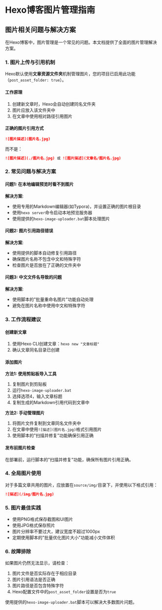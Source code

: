 # Hexo博客图片管理指南

## 图片相关问题与解决方案

在Hexo博客中，图片管理是一个常见的问题。本文档提供了全面的图片管理解决方案。

### 1. 图片上传与引用机制

Hexo默认使用**文章资源文件夹**机制管理图片，您的项目已启用此功能（`post_asset_folder: true`）。

#### 工作原理

1. 创建新文章时，Hexo会自动创建同名文件夹
2. 图片应放入该文件夹中
3. 在文章中使用相对路径引用图片

#### 正确的图片引用方式

```markdown
![图片描述](图片名.jpg)
```

而不是：
```markdown
![图片描述](./图片名.jpg) 或 ![图片描述](文章名/图片名.jpg)
```

### 2. 常见问题与解决方案

#### 问题1: 在本地编辑预览时看不到图片

**解决方案**:
- 使用专用的Markdown编辑器(如Typora)，并设置正确的图片根目录
- 使用`hexo server`命令启动本地预览服务器
- 使用提供的`hexo-image-uploader.bat`脚本处理图片

#### 问题2: 图片引用路径错误

**解决方案**:
- 使用提供的脚本自动修复引用路径
- 确保图片名称不包含中文和特殊字符
- 检查图片是否放在了正确的文件夹中

#### 问题3: 中文文件名导致的问题

**解决方案**:
- 使用脚本的"批量重命名图片"功能自动处理
- 避免在图片名称中使用中文和特殊字符

### 3. 工作流程建议

#### 创建新文章

1. 使用Hexo CLI创建文章：`hexo new "文章标题"`
2. 确认文章同名目录已创建

#### 添加图片

**方法1: 使用剪贴板导入工具**
1. 复制图片到剪贴板
2. 运行`hexo-image-uploader.bat`
3. 选择选项4，输入文章标题
4. 复制生成的Markdown引用代码到文章中

**方法2: 手动管理图片**
1. 将图片文件复制到文章同名文件夹中
2. 在文章中使用`![描述](图片名.jpg)`格式引用图片
3. 使用脚本的"扫描并修复"功能确保引用正确

#### 发布前图片检查

在部署前，运行脚本的"扫描并修复"功能，确保所有图片引用正确。

### 4. 全局图片使用

对于多篇文章共用的图片，应放置在`source/img/`目录下，并使用以下格式引用：

```markdown
![描述](/img/图片名.jpg)
```

### 5. 图片最佳实践

- 使用PNG格式保存截图和UI图片
- 使用JPG格式保存照片
- 图片分辨率不要过大，建议宽度不超过1000px
- 定期使用脚本的"批量优化图片大小"功能减小文件体积

### 6. 故障排除

如果图片仍然无法显示，请检查：

1. 图片文件是否实际存在于相应目录
2. 图片引用语法是否正确
3. 图片路径是否包含特殊字符
4. Hexo配置文件中的`post_asset_folder`设置是否为`true`

使用提供的`hexo-image-uploader.bat`脚本可以解决大多数图片问题。 